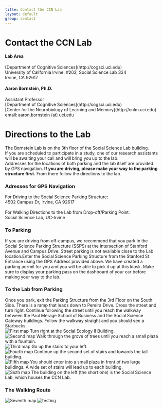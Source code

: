 ```yaml
---
title: Contact the CCN Lab
layout: default
group: contact
---
```


# Contact the CCN Lab


<div class="row">

<div class="col-md-4">

  <h4>Lab Area </h4>
  [Department of Cognitive Sciences](http://cogsci.uci.edu)<br>
  University of California Irvine, #202, Social Science Lab 334<br>
  Irvine, CA 92617<br>
  <!-- tel: 415 502 3488 -->

</div>

<div class="col-md-4">

  <h4>Aaron Bornstein, Ph.D.</h4>
  Assistant Professor<br>
  [Department of Cognitive Sciences](http://cogsci.uci.edu)<br>
  [Center for the Neurobiology of Learning and Memory](http://cnlm.uci.edu)<br>
<!--   214 Pereira Dr, Social & Behavioral Sciences Gateway<br>
  Irvine, CA 92617<br> -->
  email: aaron.bornstein (at) uci.edu <br>
  <!-- tel: (949) 824 0628 -->

</div>
</div>

# Directions to the Lab
The Bornstein Lab is on the 3th floor of the Social Science Lab building. <br>
If you are scheduled to participate in a study, one of our research assistants will be awaiting your call and will bring you up to the lab. <br>
Addresses for the locations of both parking and the lab itself are provided by GPS navigation. <b>If you are driving, please make your way to the parking structure first.</b> From there follow the directions to the lab.
### Adresses for GPS Navigation
For Driving to the Social Science Parking Structure:<br>
4502 Campus Dr, Irvine, CA 92617<br>
<br>
For Walking Directions to the Lab from Drop-off/Parking Point:<br>
Social Science Lab, UC-Irvine<br>

### To Parking
If you are driving from off-campus, we recommend that you park in the Social Science Parking Structure (SSPS) at the intersection of Stanford Avenue and Campus Drive. Street parking is not available close to the Lab location.Enter the Social Science Parking Structure from the Stanford St Entrance using the GPS Address provided above. We have created a parking permit for you and you will be able to pick it up at this kiosk. Make sure to display your parking pass on the dashboard of your car before making your way to the lab. 

### To the Lab from Parking
Once you park, exit the Parking Structure from the 3rd Floor on the South Side. There is a ramp that leads down to Pereira Drive. Cross the street and turn right. Continue following the street until you reach the walkway between the Paul Merage School of Business and the Social Science Gateway buildings. Follow the walkway straight and you should see a Starbucks.<br>
<img class="img-fluid" src="/lab/static/img/first_map.png" alt="First map">
Turn right at the Social Ecology II Building.<br>
<img class="img-fluid" src="/lab/static/img/second_map.png" alt="Second map">
Walk through the grove of trees until you reach a small plaza with a fountain. <br>
<img class="img-fluid" src="/lab/static/img/third_map.png" alt="Third map">
Go up the stairs to your left. <br>
<img class="img-fluid" src="/lab/static/img/fourth_map.png" alt="Fourth map">
Continue up the second set of stairs and towards the tall building.<br>
<img class="img-fluid" src="/lab/static/img/fifth_map.png" alt="Fifth map">
You should enter into a small plaza in front of two large buildings. A wide set of stairs will lead up to each building.<br>
<img class="img-fluid" src="/lab/static/img/sixth_map.png" alt="Sixth map">
The building on the left (the short one) is the Social Science Lab, which houses the CCN Lab.<br>

### The Walking Route
<!-- <img class="img-fluid" src="/lab/static/img/map_to_lab_7.png" alt="Map 7"> -->
<img class="img-fluid" src="/lab/static/img/seventh_map.png" alt="Seventh map">
<img class="img-fluid" src="/lab/static/img/map_to_mission_bay.png" alt="testing">

<!-- ### The Mission Bay Campus can be reached:  
* #### Public Transportation:
  * **Option 1**: Exit BART at the 16th St Station and wait for the free [UCSF Red shuttle](https://campuslifeservices.ucsf.edu/upload/transportation/files/Red.pdf) (weekdays only) that stops directly outside [what was once a Burger King and now has lovely graffiti](https://www.google.com/maps/@37.765092,-122.419164,3a,75y,5.38h,82.64t/data=!3m4!1e1!3m2!1sH_jzIrhuF8wnnEp0duvIEQ!2e0).
  * **Option 2**: [Exit BART at the 16th St Station and take the 22 Muni Bus towards Mission Bay. Exit at 16th and 4th.](https://goo.gl/maps/gaD7sNsL947S4KcS9)
  * **Option 3**: [Exit BART at the Embarcadero Station and then take the MUNI T-line inbound to Sunnydale. Exit at the UCSF/Chase Center stop on 3rd Street.](https://goo.gl/maps/Ma3P6aYojhY74YAu7)
  * **Option 4**: Exit Caltrain and then walk along [4th St](https://goo.gl/maps/tpJHnJ2NgTyaCqXE9) for about 15 minutes until arriving at UCSF Mission Bay.
  * **Option 5**: There are many different [UCSF Shuttle routes](http://www.campuslifeservices.ucsf.edu/transportation/services/shuttles) (weekdays only).
* #### Car:
  * We are at 600 16th Street, between Owens St. and 4th St. There are three [UCSF parking garages](https://campuslifeservices.ucsf.edu/transportation/services/parking/public_parking) - [UCSF Medical Center](https://www.google.com/maps/dir//1835+Owens+Street,+San+Francisco,+CA/@37.766028,-122.3965034,16z/data=!4m8!4m7!1m0!1m5!1m1!1s0x808f7fc8cdb8207f:0x127c6a3dfd479d27!2m2!1d-122.3921259!2d37.7659687), [UCSF Community Center](https://www.google.com/maps/dir//1625+Owens+Street,+San+Francisco,+CA/@37.7683246,-122.3960538,17z/data=!4m8!4m7!1m0!1m5!1m1!1s0x808f7fce59453269:0x84e5cd7b11e40956!2m2!1d-122.3938649!2d37.7682654), and [UCSF Third Street](https://www.google.com/maps/dir//1650+3rd+Street,+San+Francisco,+CA/@37.7681787,-122.3917134,17z/data=!4m8!4m7!1m0!1m5!1m1!1s0x808f7fc5f2d2fc19:0xf5e85a2024424948!2m2!1d-122.3895247!2d37.7681745). Please park in one of the garages and not in the surface lots.
  * If you are being dropped off (by a rideshare service), use 1675 Owens St, San Francisco, CA 94158 as the destination address. There is convenient parking circle (red star on map below) for drop-off.

### Once on campus, proceed to Genentech Hall:
1. You will have to enter through Genentech Hall from the Koret Quad side (Red arrow on the map below).
2. Sign in at security for a meeting with Dr. James Fraser (Office - Genentech Hall S472E).
3. Take the elevator or staircase to the 4th floor.
4. Walk west down the hall. The large windows facing the courtyard will be on your right. If the floor color changes to grey, you have gone the wrong way and are now in Byers Hall. Turn around and walk back towards Genentech Hall.
5. You will encounter an intersection. Make a left (south) and head towards the S401-484 area.
6. You should find a break room. James's office is through the clear doors straight ahead. The Fraser lab is on the right.

<img class="img-fluid" src="/static/img/map_to_mission_bay.png" alt="Map of Mission Bay"> -->